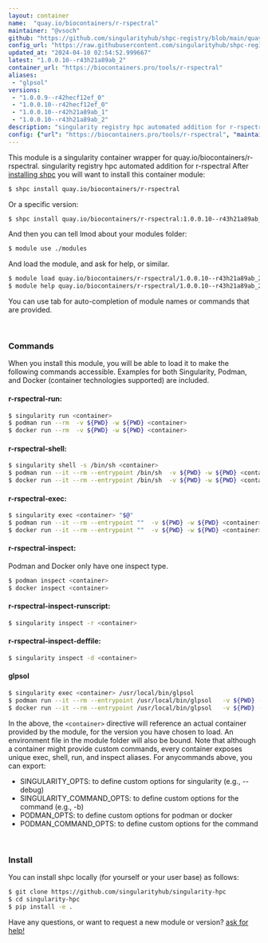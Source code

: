 ```yaml
---
layout: container
name:  "quay.io/biocontainers/r-rspectral"
maintainer: "@vsoch"
github: "https://github.com/singularityhub/shpc-registry/blob/main/quay.io/biocontainers/r-rspectral/container.yaml"
config_url: "https://raw.githubusercontent.com/singularityhub/shpc-registry/main/quay.io/biocontainers/r-rspectral/container.yaml"
updated_at: "2024-04-10 02:54:52.999667"
latest: "1.0.0.10--r43h21a89ab_2"
container_url: "https://biocontainers.pro/tools/r-rspectral"
aliases:
 - "glpsol"
versions:
 - "1.0.0.9--r42hecf12ef_0"
 - "1.0.0.10--r42hecf12ef_0"
 - "1.0.0.10--r42h21a89ab_1"
 - "1.0.0.10--r43h21a89ab_2"
description: "singularity registry hpc automated addition for r-rspectral"
config: {"url": "https://biocontainers.pro/tools/r-rspectral", "maintainer": "@vsoch", "description": "singularity registry hpc automated addition for r-rspectral", "latest": {"1.0.0.10--r43h21a89ab_2": "sha256:a322994baf921f4c26bd2932350f548cf1c83326c8c5d53ea4e3df6d38413a23"}, "tags": {"1.0.0.9--r42hecf12ef_0": "sha256:51bcbb0ef8be98a4d7e7cf66c01748023d15960eb8e2cf1e56f85cd215dfb38c", "1.0.0.10--r42hecf12ef_0": "sha256:81c0e7f0ff02c61e0a7c02b5da1aae3780ae1ce8e01fa6edd13c66f05bf34767", "1.0.0.10--r42h21a89ab_1": "sha256:7dcddd2c7c2efa6b720170755464c06e2176721831da98a022ca242c444a34e0", "1.0.0.10--r43h21a89ab_2": "sha256:a322994baf921f4c26bd2932350f548cf1c83326c8c5d53ea4e3df6d38413a23"}, "docker": "quay.io/biocontainers/r-rspectral", "aliases": {"glpsol": "/usr/local/bin/glpsol"}}
---
```


This module is a singularity container wrapper for quay.io/biocontainers/r-rspectral.
singularity registry hpc automated addition for r-rspectral
After [installing shpc](#install) you will want to install this container module:


```bash
$ shpc install quay.io/biocontainers/r-rspectral
```

Or a specific version:

```bash
$ shpc install quay.io/biocontainers/r-rspectral:1.0.0.10--r43h21a89ab_2
```

And then you can tell lmod about your modules folder:

```bash
$ module use ./modules
```

And load the module, and ask for help, or similar.

```bash
$ module load quay.io/biocontainers/r-rspectral/1.0.0.10--r43h21a89ab_2
$ module help quay.io/biocontainers/r-rspectral/1.0.0.10--r43h21a89ab_2
```

You can use tab for auto-completion of module names or commands that are provided.

<br>

### Commands

When you install this module, you will be able to load it to make the following commands accessible.
Examples for both Singularity, Podman, and Docker (container technologies supported) are included.

#### r-rspectral-run:

```bash
$ singularity run <container>
$ podman run --rm  -v ${PWD} -w ${PWD} <container>
$ docker run --rm  -v ${PWD} -w ${PWD} <container>
```

#### r-rspectral-shell:

```bash
$ singularity shell -s /bin/sh <container>
$ podman run --it --rm --entrypoint /bin/sh  -v ${PWD} -w ${PWD} <container>
$ docker run --it --rm --entrypoint /bin/sh  -v ${PWD} -w ${PWD} <container>
```

#### r-rspectral-exec:

```bash
$ singularity exec <container> "$@"
$ podman run --it --rm --entrypoint ""  -v ${PWD} -w ${PWD} <container> "$@"
$ docker run --it --rm --entrypoint ""  -v ${PWD} -w ${PWD} <container> "$@"
```

#### r-rspectral-inspect:

Podman and Docker only have one inspect type.

```bash
$ podman inspect <container>
$ docker inspect <container>
```

#### r-rspectral-inspect-runscript:

```bash
$ singularity inspect -r <container>
```

#### r-rspectral-inspect-deffile:

```bash
$ singularity inspect -d <container>
```


#### glpsol

```bash
$ singularity exec <container> /usr/local/bin/glpsol
$ podman run --it --rm --entrypoint /usr/local/bin/glpsol   -v ${PWD} -w ${PWD} <container> -c " $@"
$ docker run --it --rm --entrypoint /usr/local/bin/glpsol   -v ${PWD} -w ${PWD} <container> -c " $@"
```



In the above, the `<container>` directive will reference an actual container provided
by the module, for the version you have chosen to load. An environment file in the
module folder will also be bound. Note that although a container
might provide custom commands, every container exposes unique exec, shell, run, and
inspect aliases. For anycommands above, you can export:

 - SINGULARITY_OPTS: to define custom options for singularity (e.g., --debug)
 - SINGULARITY_COMMAND_OPTS: to define custom options for the command (e.g., -b)
 - PODMAN_OPTS: to define custom options for podman or docker
 - PODMAN_COMMAND_OPTS: to define custom options for the command

<br>

### Install

You can install shpc locally (for yourself or your user base) as follows:

```bash
$ git clone https://github.com/singularityhub/singularity-hpc
$ cd singularity-hpc
$ pip install -e .
```

Have any questions, or want to request a new module or version? [ask for help!](https://github.com/singularityhub/singularity-hpc/issues)